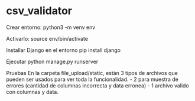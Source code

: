# csv_validator

Crear entorno:
python3 -m venv env

Activarlo:
source env/bin/activate

Installar Django en el entorno
pip install django

Ejecutar
python manage.py runserver

Pruebas
En la carpeta file_upload/static, están 3 tipos de archivos que pueden ser usados para ver toda la funcionalidad. - 2 para muestra de errores (cantidad de columnas incorrecta y data erronea) - 1 archivo valido con columnas y data.
